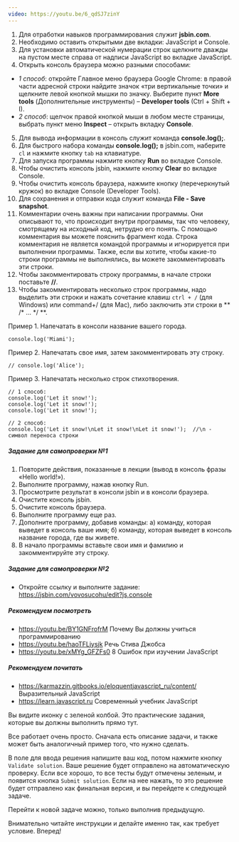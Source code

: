 ```yaml
---
video: https://youtu.be/6_qdSJ7zinY
---
```

1.	Для отработки навыков программирования служит **jsbin.com**.
2.	Необходимо оставить открытыми две вкладки: JavaScript и Console.
3.	Для установки автоматической нумерации строк щелкните дважды на пустом месте справа от надписи JavaScript во вкладке JavaScript.
4.	Открыть консоль браузера можно разными способами:
* *1 способ*: откройте Главное меню браузера Google Chrome: в правой части  адресной строки найдите значок «три вертикальные точки» и щелкните левой кнопкой мышки по значку. Выберите пункт **More tools** (Дополнительные инструменты) – **Developer tools** (Ctrl + Shift + I).
* *2 способ*: щелчок правой кнопкой мыши в любом месте страницы, выбрать пункт меню **Inspect** – открыть вкладку **Console**.
5.	Для вывода информации в консоль служит команда **console.log();**.
6.	Для быстрого набора команды **console.log();** в jsbin.com,  наберите `cl` и нажмите кнопку `tab` на клавиатуре.
7.	Для запуска программы нажмите кнопку **Run** во вкладке Console.
8.	Чтобы очистить консоль jsbin, нажмите кнопку **Clear** во вкладке Console.
9.	Чтобы очистить консоль браузера, нажмите кнопку (перечеркнутый кружок) во вкладке Console (Developer Tools).
10.	Для сохранения и отправки кода служит команда **File - Save snapshot**.
11. Комментарии очень важны при написании программы. Они описывают то, что происходит внутри программы, так что человеку, смотрящему на исходный код, нетрудно его понять. С помощью комментария вы можете пояснить фрагмент кода. Строка комментария не является командой программы и игнорируется при выполнении программы. Также, если вы хотите, чтобы какие-то строки программы не выполнялись, вы можете закомментировать эти строки.
11.	Чтобы закомментировать строку программы, в начале строки поставьте **//**. 
12.	Чтобы закомментировать несколько строк программы, надо выделить эти строки и нажать сочетание клавиш `ctrl + /` (для Windows) или command+/ (для Mac), либо заключить эти строки в ** /\* ... \*/ **.

Пример 1. Напечатать в консоли название вашего города.
```
console.log('Miami');
```
Пример 2. Напечатать свое имя, затем закомментировать эту строку.
```
// console.log('Alice');
```
Пример 3. Напечатать несколько строк стихотворения.
```
// 1 cпособ:
console.log('Let it snow!');
console.log('Let it snow!');
console.log('Let it snow!');

// 2 способ:
console.log('Let it snow!\nLet it snow!\nLet it snow!');  //\n - символ переноса строки
```

##### Задание для самопроверки №1
1.	Повторите действия, показанные в лекции (вывод в консоль фразы «Hello world!»).
2.	Выполните программу, нажав кнопку Run.
3.	Просмотрите результат в консоли jsbin и в консоли браузера. 
4.	Очистите консоль jsbin.
5.	Очистите консоль браузера.
6.	Выполните программу еще раз.
7.	Дополните программу, добавив команды:
а)	команду, которая выведет в консоль ваше имя; 
б)	команду, которая выведет в консоль название города, где вы живете. 
8.	В начало программы вставьте свои имя и фамилию и закомментируйте эту строку.

##### Задание для самопроверки №2
* Откройте ссылку и выполните задание:
https://jsbin.com/vovosucohu/edit?js,console

##### Рекомендуем посмотреть 
- https://youtu.be/BY1GNFrofrM Почему Вы должны учиться программированию
- https://youtu.be/haoTFLjysjk Речь Стива Джобса
- https://youtu.be/xMYg_GFZFs0 8 Ошибок при изучении JavaScript

##### Рекомендуем почитать
- https://karmazzin.gitbooks.io/eloquentjavascript_ru/content/ Выразительный JavaScript
- https://learn.javascript.ru Современный учебник JavaScript

Вы видите иконку с зеленой колбой. Это практические задания, которые вы должны выполнить прямо тут.

Все работает очень просто. Сначала есть описание задачи, и также может быть аналогичный пример того, что нужно сделать.  

В поле для ввода решения напишите ваш код, потом нажмите кнопку `Validate solution`. Ваше решение будет отправлено на автоматическую проверку. Если все хорошо, то все тесты будут отмечены зеленым, и появится кнопка `Submit solution`. Если на нее нажать, то это решение будет отправлено как финальная версия, и вы перейдете к следующей задаче.  

Перейти к новой задаче можно, только выполнив предыдущую.

Внимательно читайте инструкции и делайте именно так, как требует условие.
Вперед!